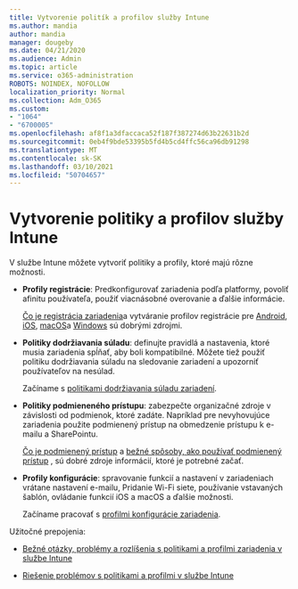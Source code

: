 ```yaml
---
title: Vytvorenie politík a profilov služby Intune
ms.author: mandia
author: mandia
manager: dougeby
ms.date: 04/21/2020
ms.audience: Admin
ms.topic: article
ms.service: o365-administration
ROBOTS: NOINDEX, NOFOLLOW
localization_priority: Normal
ms.collection: Adm_O365
ms.custom:
- "1064"
- "6700005"
ms.openlocfilehash: af8f1a3dfaccaca52f187f387274d63b22631b2d
ms.sourcegitcommit: 0eb4f9bde53395b5fd4b5cd4ffc56ca96db91298
ms.translationtype: MT
ms.contentlocale: sk-SK
ms.lasthandoff: 03/10/2021
ms.locfileid: "50704657"
---
```

# <a name="creating-intune-policy-and-profiles"></a>Vytvorenie politiky a profilov služby Intune

V službe Intune môžete vytvoriť politiky a profily, ktoré majú rôzne možnosti.

- **Profily registrácie**: Predkonfigurovať zariadenia podľa platformy, povoliť afinitu používateľa, použiť viacnásobné overovanie a ďalšie informácie.

  [Čo je registrácia zariadenia](https://docs.microsoft.com/intune/device-enrollment)a vytváranie profilov registrácie pre [Android](https://docs.microsoft.com/intune/android-enroll), [iOS](https://docs.microsoft.com/intune/ios-enroll), [macOS](https://docs.microsoft.com/intune/macos-enroll)a [Windows](https://docs.microsoft.com/intune/windows-enrollment-methods) sú dobrými zdrojmi.

- **Politiky dodržiavania súladu**: definujte pravidlá a nastavenia, ktoré musia zariadenia spĺňať, aby boli kompatibilné. Môžete tiež použiť politiku dodržiavania súladu na sledovanie zariadení a upozorniť používateľov na nesúlad.

  Začíname s [politikami dodržiavania súladu zariadení](https://docs.microsoft.com/intune/device-compliance-get-started).
- **Politiky podmieneného prístupu**: zabezpečte organizačné zdroje v závislosti od podmienok, ktoré zadáte. Napríklad pre nevyhovujúce zariadenia použite podmienený prístup na obmedzenie prístupu k e-mailu a SharePointu.

  [Čo je podmienený prístup](https://docs.microsoft.com/intune/conditional-access) a [bežné spôsoby, ako používať podmienený prístup](https://docs.microsoft.com/intune/conditional-access-intune-common-ways-use) , sú dobré zdroje informácií, ktoré je potrebné začať.

- **Profily konfigurácie**: spravovanie funkcií a nastavení v zariadeniach vrátane nastavení e-mailu, Pridanie Wi-Fi siete, používanie vstavaných šablón, ovládanie funkcií iOS a macOS a ďalšie možnosti.

  Začíname pracovať s [profilmi konfigurácie zariadenia](https://docs.microsoft.com/intune/device-profiles).

Užitočné prepojenia:

- [Bežné otázky, problémy a rozlíšenia s politikami a profilmi zariadenia v službe Intune](https://docs.microsoft.com/intune/device-profile-troubleshoot)

- [Riešenie problémov s politikami a profilmi v službe Intune](https://docs.microsoft.com/troubleshoot/mem/intune/troubleshoot-policies-in-microsoft-intune)
